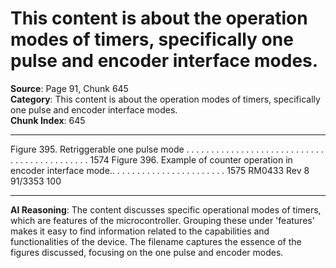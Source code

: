 # This content is about the operation modes of timers, specifically one pulse and encoder interface modes.

**Source**: Page 91, Chunk 645  
**Category**: This content is about the operation modes of timers, specifically one pulse and encoder interface modes.  
**Chunk Index**: 645

---

Figure 395. Retriggerable one pulse mode . . . . . . . . . . . . . . . . . . . . . . . . . . . . . . . . . . . . . . . . . . . . 1574
Figure 396. Example of counter operation in encoder interface mode.. . . . . . . . . . . . . . . . . . . . . . . 1575
RM0433 Rev 8 91/3353
100

---

**AI Reasoning**: The content discusses specific operational modes of timers, which are features of the microcontroller. Grouping these under 'features' makes it easy to find information related to the capabilities and functionalities of the device. The filename captures the essence of the figures discussed, focusing on the one pulse and encoder modes.
